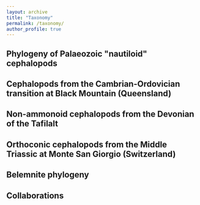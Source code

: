 ```yaml
---
layout: archive
title: "Taxonomy"
permalink: /taxonomy/
author_profile: true
---
```


## Phylogeny of Palaeozoic "nautiloid" cephalopods

## Cephalopods from the Cambrian-Ordovician transition at Black Mountain (Queensland)

## Non-ammonoid cephalopods from the Devonian of the Tafilalt

## Orthoconic cephalopods from the Middle Triassic at Monte San Giorgio (Switzerland)

## Belemnite phylogeny

## Collaborations